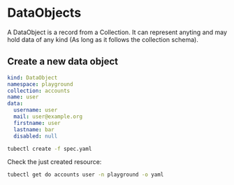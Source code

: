 # DataObjects

A DataObject is a record from a Collection. It can represent anyting and may hold data of any kind (As long as it follows the collection schema).

## Create a new data object

```yaml 
kind: DataObject
namespace: playground
collection: accounts
name: user
data:
  username: user
  mail: user@example.org
  firstname: user
  lastname: bar
  disabled: null
```

```sh
tubectl create -f spec.yaml
```

Check the just created resource:

```sh
tubectl get do accounts user -n playground -o yaml
```
